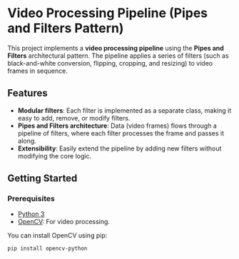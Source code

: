 # Video Processing Pipeline (Pipes and Filters Pattern)

This project implements a **video processing pipeline** using the **Pipes and Filters** architectural pattern. The pipeline applies a series of filters (such as black-and-white conversion, flipping, cropping, and resizing) to video frames in sequence.

## Features
- **Modular filters**: Each filter is implemented as a separate class, making it easy to add, remove, or modify filters.
- **Pipes and Filters architecture**: Data (video frames) flows through a pipeline of filters, where each filter processes the frame and passes it along.
- **Extensibility**: Easily extend the pipeline by adding new filters without modifying the core logic.

## Getting Started

### Prerequisites

- [Python 3](https://www.python.org/)
- [OpenCV](https://opencv.org/): For video processing.

You can install OpenCV using pip:
```bash
pip install opencv-python
